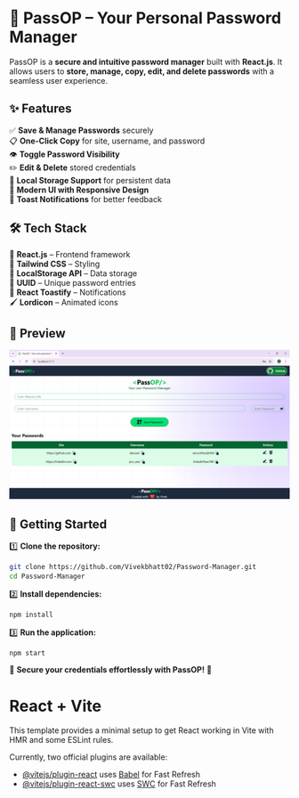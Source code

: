 # 🔐 PassOP – Your Personal Password Manager 

PassOP is a **secure and intuitive password manager** built with **React.js**. It allows users to **store, manage, copy, edit, and delete passwords** with a seamless user experience.  

## ✨ Features  
✅ **Save & Manage Passwords** securely  
📋 **One-Click Copy** for site, username, and password  
👁️ **Toggle Password Visibility**  
✏️ **Edit & Delete** stored credentials  
💾 **Local Storage Support** for persistent data  
🎨 **Modern UI with Responsive Design**  
🔔 **Toast Notifications** for better feedback  

## 🛠️ Tech Stack  
🚀 **React.js** – Frontend framework  
🎨 **Tailwind CSS** – Styling  
💾 **LocalStorage API** – Data storage  
🔑 **UUID** – Unique password entries  
🔔 **React Toastify** – Notifications  
🖌️ **Lordicon** – Animated icons  
 
## 📸 Preview  
![PassOP Screenshot](https://github.com/Vivekbhatt02/Password-Manager/blob/main/Preview.png?raw=true)


## 🚀 Getting Started  
1️⃣ **Clone the repository:**  
```sh  
git clone https://github.com/Vivekbhatt02/Password-Manager.git  
cd Password-Manager  
```  
2️⃣ **Install dependencies:**  
```sh  
npm install  
```  
3️⃣ **Run the application:**  
```sh  
npm start  
```  

🔐 **Secure your credentials effortlessly with PassOP!** 🚀  


# React + Vite

This template provides a minimal setup to get React working in Vite with HMR and some ESLint rules.

Currently, two official plugins are available:

- [@vitejs/plugin-react](https://github.com/vitejs/vite-plugin-react/blob/main/packages/plugin-react/README.md) uses [Babel](https://babeljs.io/) for Fast Refresh
- [@vitejs/plugin-react-swc](https://github.com/vitejs/vite-plugin-react-swc) uses [SWC](https://swc.rs/) for Fast Refresh
